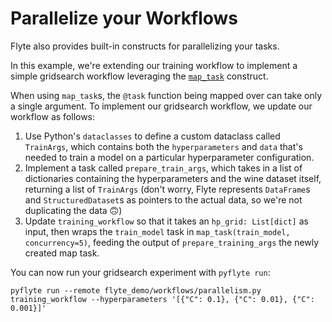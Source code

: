 # Parallelize your Workflows

Flyte also provides built-in constructs for parallelizing your tasks.

In this example, we're extending our training workflow to implement a simple
gridsearch workflow leveraging the [`map_task`](https://docs.flyte.org/projects/cookbook/en/latest/auto/core/control_flow/map_task.html#) construct.

When using `map_task`s, the `@task` function being mapped over can take only
a single argument. To implement our gridsearch workflow, we update our workflow
as follows:

1. Use Python's `dataclasses` to define a custom dataclass called `TrainArgs`,
   which contains both the `hyperparameters` and `data` that's needed to train a
   model on a particular hyperparameter configuration.
2. Implement a task called `prepare_train_args`, which takes in a list of
   dictionaries containing the hyperparameters and the wine dataset itself,
   returning a list of `TrainArgs` (don't worry, Flyte represents `DataFrame`s
   and `StructuredDataset`s as pointers to the actual data, so we're not duplicating
   the data 🙃)
3. Update `training_workflow` so that it takes an `hp_grid: List[dict]` as input,
   then wraps the `train_model` task in `map_task(train_model, concurrency=5)`, feeding
   the output of `prepare_training_args` the newly created map task.

You can now run your gridsearch experiment with `pyflyte run`:

```
pyflyte run --remote flyte_demo/workflows/parallelism.py training_workflow --hyperparameters '[{"C": 0.1}, {"C": 0.01}, {"C": 0.001}]'
```

